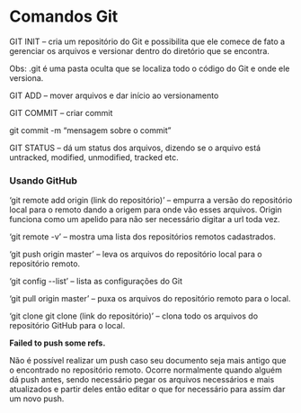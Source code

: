 # Comandos Git

GIT INIT – cria um repositório do Git e possibilita que ele comece de fato a gerenciar os arquivos e versionar dentro do diretório que se encontra.

Obs: .git é uma pasta oculta que se localiza todo o código do Git e onde ele versiona.

GIT ADD – mover arquivos e dar início ao versionamento

GIT COMMIT – criar commit

git commit -m “mensagem sobre o commit”

GIT STATUS – dá um status dos arquivos, dizendo se o arquivo está untracked, modified, unmodified, tracked etc.

### Usando GitHub

‘git remote add origin (link do repositório)’ – empurra a versão do repositório local para o remoto dando a origem para onde vão esses arquivos. Origin funciona como  um apelido para não ser necessário digitar a url toda vez.

‘git remote -v’ – mostra uma lista dos repositórios remotos cadastrados.

‘git push origin master’ – leva os arquivos do repositório local para o repositório remoto.

‘git config --list’ – lista as configurações do Git

‘git pull origin master’ – puxa os arquivos do repositório remoto para o local.

‘git clone git clone (link do repositório)’ – clona todo os arquivos do repositório GitHub para o local.

**Failed to push some refs.**

Não é possível realizar um push caso seu documento seja mais antigo que o encontrado no repositório remoto. Ocorre normalmente quando alguém dá push antes, sendo necessário pegar os arquivos necessários e mais atualizados e partir deles então editar o que for necessário para assim dar um novo push. 